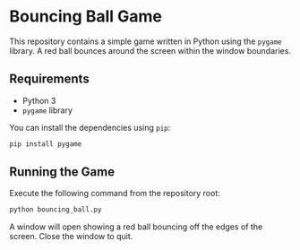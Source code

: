 # Bouncing Ball Game

This repository contains a simple game written in Python using the `pygame` library. A red ball bounces around the screen within the window boundaries.

## Requirements

- Python 3
- `pygame` library

You can install the dependencies using `pip`:

```bash
pip install pygame
```

## Running the Game

Execute the following command from the repository root:

```bash
python bouncing_ball.py
```

A window will open showing a red ball bouncing off the edges of the screen. Close the window to quit.
